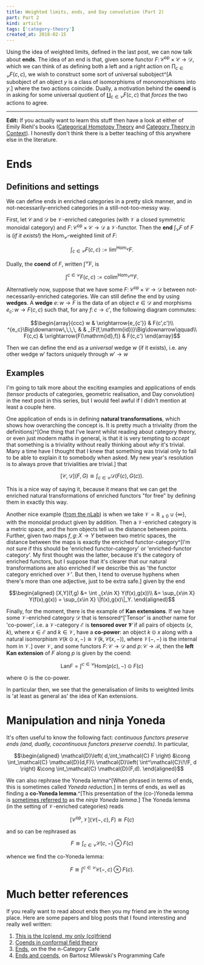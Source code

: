 ```yaml
---
title: Weighted limits, ends, and Day convolution (Part 2)
part: Part 2
kind: article
tags: ['category-theory']
created_at: 2018-02-15
---
```


Using the idea of weighted limits, defined in the last post, we can now talk about **ends**.
The idea of an end is that, given some functor $F\colon \mathcal{C}^\mathrm{op}\times\mathcal{C}\to\mathcal{D}$, which we can think of as defining both a left and a right action on $\prod_{c\in\mathcal{C}}F(c,c)$, we wish to construct some sort of universal subobject^[A subobject of an object $y$ is a class of isomorphisms of monomorphisms into $y$.] where the two actions coincide.
Dually, a motivation behind the **coend** is in asking for some universal quotient of $\coprod_{c\in\mathcal{C}}F(c,c)$ that _forces_ the two actions to agree.

<!-- more -->

---

**Edit:** If you actually want to learn this stuff then have a look at either of Emily Riehl's books ([Categorical Homotopy Theory](http://www.math.jhu.edu/~eriehl/cathtpy.pdf) and [Category Theory in Context](http://www.math.jhu.edu/~eriehl/context.pdf)).
I honestly don't think there is a better teaching of this anywhere else in the literature.

# Ends

## Definitions and settings

We can define ends in enriched categories in a pretty slick manner, and in not-necessarily-enriched categories in a still-not-too-messy way.

First, let $\mathcal{C}$ and $\mathcal{D}$ be $\mathcal{V}$-enriched categories (with $\mathcal{V}$ a closed symmetric monoidal category) and $F\colon \mathcal{C}^\mathrm{op}\times\mathcal{C}\to\mathcal{D}$ a $\mathcal{V}$-functor.
Then the **end** $\int_\mathcal{C} F$ of $F$ is (_if it exists!_) the $\mathrm{Hom}_\mathcal{C}$-weighted limit of $F$:

$$\int_{c\in\mathcal{C}} F(c,c) := \mathrm{lim}^{\mathrm{Hom}_\mathcal{C}} F.$$

Dually, the **coend** of $F$, written $\int^\mathcal{C} F$, is

$$\int^{c\in\mathcal{C}} F(c,c) := \mathrm{colim}^{\mathrm{Hom}_{\mathcal{C}^\mathrm{op}}} F.$$

Alternatively now, suppose that we have some $F\colon \mathcal{C}^\mathrm{op}\times\mathcal{C}\to\mathcal{D}$ between not-necessarily-enriched categories.
We can still define the end by using **wedges**.
A **wedge** $e\colon w\to F$ is the data of an object $e\in\mathcal{D}$ and morphisms $e_c\colon w\to F(c,c)$ such that, for any $f\colon c\to c'$, the following diagram commutes:

$$\begin{array}{ccc}
w & \xrightarrow{e_{c'}} & F(c',c')\\
^{e_c}\Big\downarrow\,\,\,\, & & _{F(f,\mathrm{id})}\Big\downarrow\qquad\\
F(c,c) & \xrightarrow{F(\mathrm{id},f)} & F(c,c')
\end{array}$$

Then we can define the end as a _universal_ wedge $w$ (if it exists), i.e. any other wedge $w'$ factors uniquely through $w'\to w$

## Examples

I'm going to talk more about the exciting examples and applications of ends (tensor products of categories, geometric realisation, and Day convolution) in the next post in this series, but I would feel awful if I didn't mention at least a couple here.

One application of ends is in defining **natural transformations**, which shows how overarching the concept is.
It is pretty much a triviality (from the definitions)^[One thing that I've learnt whilst reading about category theory, or even just modern maths in general, is that it is very tempting to _accept_ that something is a triviality without really thinking about _why_ it's trivial. Many a time have I thought that I knew that something was trivial only to fail to be able to explain it to somebody when asked. My new year's resolution is to always prove that trivialities are trivial.] that

$$[\mathcal{C},\mathcal{D}](F,G) \cong \int_{c\in\mathcal{C}} \mathcal{D}\big(F(c),G(c)\big).$$

This is a nice way of saying it, because it means that we can get the enriched natural transformations of enriched functors "for free" by defining them in exactly this way.

Another nice example ([from the nLab](https://ncatlab.org/nlab/show/end#enriched_functor_categories)) is when we take $\mathcal{V}=\mathbb{R}_{\geqslant0}\cup\{\infty\}$, with the monoidal product given by addition.
Then a $\mathcal{V}$-enriched category is a metric space, and the hom objects tell us the distance between points.
Further, given two maps $f,g\colon X\to Y$ between two metric spaces, the distance between the maps is exactly the enriched functor-category^[I'm not sure if this should be 'enriched functor-category' or 'enriched-functor category'. My first thought was the latter, because it's the category of enriched functors, but I suppose that it's clearer that our natural transformations are also enriched if we describe this as 'the functor category enriched over $\mathcal{V}$'. But then, I tend to overuse hyphens when there's more than one adjective, just to be extra safe.] given by the end

$$\begin{aligned}
    [X,Y](f,g) &= \int _{x\in X} Y(f(x),g(x))\\
    &= \sup_{x\in X} Y(f(x),g(x)) = \sup_{x\in X} \|f(x),g(x)\|_Y.
\end{aligned}$$

Finally, for the moment, there is the example of **Kan extensions**.
If we have some $\mathcal{V}$-enriched category $\mathcal{D}$ that is tensored^['Tensor' is another name for 'co-power', i.e. a $\mathcal{V}$-category $\mathcal{E}$ is **tensored over $\mathcal{V}$** if all pairs of objects $(x,k)$, where $x\in\mathcal{E}$ and $k\in\mathcal{V}$, have a **co-power**: an object $k\odot x$ along with a natural isomorphism $\mathcal{C}(k\odot x, -) \cong \mathcal{V}(k, \mathcal{C}(x,-))$, where $\mathcal{V}(-,-)$ is the internal hom in $\mathcal{V}$.] over $\mathcal{V}$, and some functors $F\colon\mathcal{C}\to\mathcal{D}$ and $p\colon\mathcal{C}\to\mathcal{B}$, then the **left Kan extension** of $F$ along $p$ is given by the coend:

$$\mathrm{Lan}F = \int^{c\in\mathcal{C}} \mathrm{Hom}(p(c),-)\odot F(c)$$

where $\odot$ is the co-power.

In particular then, we see that the generalisation of limits to weighted limits is 'at least as general as' the idea of Kan extensions.

# Manipulation and ninja Yoneda

It's often useful to know the following fact: *continuous functors preserve ends (and, dually, cocontinuous functors preserve coends)*.
In particular,

$$\begin{aligned}
    \mathcal{D}\left( d,\int_\mathcal{C} F \right) &\cong \int_\mathcal{C} \mathcal{D}(d,F)\\
    \mathcal{D}\left( \int^\mathcal{C}\!\!F, d \right) &\cong \int_\mathcal{C} \mathcal{D}(F,d).
\end{aligned}$$

We can also rephrase the Yoneda lemma^[When phrased in terms of ends, this is sometimes called _Yoneda reduction_.] in terms of ends, as well as finding a **co-Yoneda lemma**.^[This presentation of the (co-)Yoneda lemma is [sometimes referred to](https://mathoverflow.net/a/20451) as the _ninja Yoneda lemma_.]
The Yoneda lemma (in the setting of $\mathcal{V}$-enriched categories) reads

$$[\mathcal{C}^\mathrm{op},\mathcal{V}](\mathcal{C}(-,c),F) \cong F(c)$$

and so can be rephrased as

$$F \cong \int_{c\in\mathcal{C}} \mathcal{C}(c,-)\otimes F(c)$$

whence we find the co-Yoneda lemma:

$$F \cong \int^{c\in\mathcal{C}} \mathcal{C}(-,c)\otimes F(c).$$

# Much better references

If you really want to read about ends then you my friend are in the wrong place.
Here are some papers and blog posts that I found interesting and really well written:

1. [This is the (co)end, my only (co)friend](https://arxiv.org/abs/1501.02503)
2. [Coends in conformal field theory](https://arxiv.org/abs/1604.01670)
3. [Ends](https://golem.ph.utexas.edu/category/2014/01/ends.html), on the the n-Category Café
4. [Ends and coends](https://bartoszmilewski.com/2017/03/29/ends-and-coends/), on Bartosz Milewski's Programming Cafe
